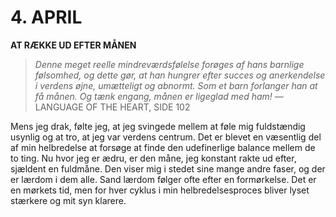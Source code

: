 # 4. APRIL

**AT RÆKKE UD EFTER MÅNEN**

> *Denne meget reelle mindreværdsfølelse forøges af hans barnlige følsomhed, og dette gør, at han hungrer efter succes og anerkendelse i verdens øjne, umætteligt og abnormt. Som et barn forlanger han at få månen. Og tænk engang, månen er ligeglad med ham!*
> — LANGUAGE OF THE HEART, SIDE 102

Mens jeg drak, følte jeg, at jeg svingede mellem at føle mig fuldstændig usynlig og at tro, at jeg var verdens centrum. Det er blevet en væsentlig del af min helbredelse at forsøge at finde den udefinerlige balance mellem de to ting. Nu hvor jeg er ædru, er den måne, jeg konstant rakte ud efter, sjældent en fuldmåne. Den viser mig i stedet sine mange andre faser, og der er lærdom i dem alle. Sand lærdom følger ofte efter en formørkelse. Det er en mørkets tid, men for hver cyklus i min helbredelsesproces bliver lyset stærkere og mit syn klarere.
